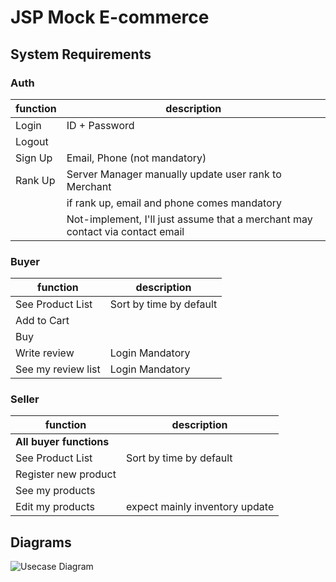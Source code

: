 # JSP Mock E-commerce

## System Requirements

### Auth

| function | description |
| --- | --- |
| Login | ID + Password |
| Logout | |
| Sign Up | Email, Phone (not mandatory) |
| Rank Up | Server Manager manually update user rank to Merchant |
| | if rank up, email and phone comes mandatory |
| | Not-implement, I'll just assume that a merchant may contact via contact email |

### Buyer

| function | description |
| --- | --- |
| See Product List | Sort by time by default |
| Add to Cart | |
| Buy | |
| Write review | Login Mandatory |
| See my review list | Login Mandatory |

### Seller

| function | description |
| --- | --- |
| **All buyer functions** | |
| See Product List | Sort by time by default |
| Register new product | |  
| See my products | |
| Edit my products | expect mainly inventory update |

## Diagrams

![Usecase Diagram](./assets/readme/cartoon.png)
